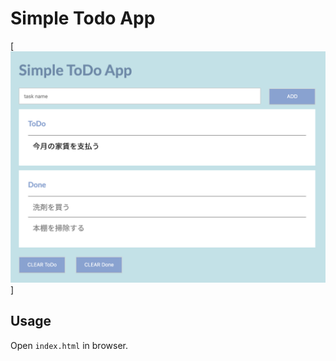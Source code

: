 # Simple Todo App

[![Simple Todo App](images/app_image.png)]

## Usage

Open `index.html` in browser.

